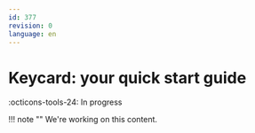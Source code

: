 ```yaml
---
id: 377
revision: 0
language: en
---
```


# Keycard: your quick start guide

:octicons-tools-24: In progress

!!! note ""
We're working on this content.
